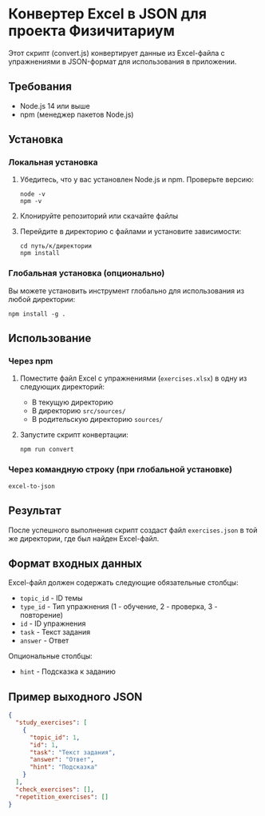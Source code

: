 # Конвертер Excel в JSON для проекта Физичитариум

Этот скрипт (convert.js) конвертирует данные из Excel-файла с упражнениями в JSON-формат для использования в приложении.

## Требования

- Node.js 14 или выше
- npm (менеджер пакетов Node.js)

## Установка

### Локальная установка

1. Убедитесь, что у вас установлен Node.js и npm. Проверьте версию:

   ```
   node -v
   npm -v
   ```

2. Клонируйте репозиторий или скачайте файлы

3. Перейдите в директорию с файлами и установите зависимости:
   ```
   cd путь/к/директории
   npm install
   ```

### Глобальная установка (опционально)

Вы можете установить инструмент глобально для использования из любой директории:

```
npm install -g .
```

## Использование

### Через npm

1. Поместите файл Excel с упражнениями (`exercises.xlsx`) в одну из следующих директорий:

   - В текущую директорию
   - В директорию `src/sources/`
   - В родительскую директорию `sources/`

2. Запустите скрипт конвертации:
   ```
   npm run convert
   ```

### Через командную строку (при глобальной установке)

```
excel-to-json
```

## Результат

После успешного выполнения скрипт создаст файл `exercises.json` в той же директории, где был найден Excel-файл.

## Формат входных данных

Excel-файл должен содержать следующие обязательные столбцы:

- `topic_id` - ID темы
- `type_id` - Тип упражнения (1 - обучение, 2 - проверка, 3 - повторение)
- `id` - ID упражнения
- `task` - Текст задания
- `answer` - Ответ

Опциональные столбцы:

- `hint` - Подсказка к заданию

## Пример выходного JSON

```json
{
  "study_exercises": [
    {
      "topic_id": 1,
      "id": 1,
      "task": "Текст задания",
      "answer": "Ответ",
      "hint": "Подсказка"
    }
  ],
  "check_exercises": [],
  "repetition_exercises": []
}
```
